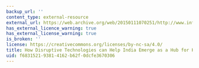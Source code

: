 ```yaml
---
backup_url: ''
content_type: external-resource
external_url: https://web.archive.org/web/20150111070251/http://www.informationweek.in/informationweek/perspective/298196/disruptive-technologies-help-india-emerge-hub-healthcare-outsourcing
has_external_licence_warning: true
has_external_license_warning: true
is_broken: ''
license: https://creativecommons.org/licenses/by-nc-sa/4.0/
title: How Disruptive Technologies can Help India Emerge as a Hub for Healthcare Outsourcing
uid: f6831521-9381-4162-b62f-0dcfe3670306
---
```

